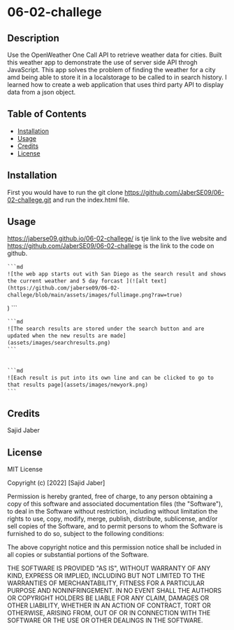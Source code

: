 # 06-02-challege

## Description

Use the OpenWeather One Call API to retrieve weather data for cities. Built this weather app to demonstrate the use of server side API throgh JavaScript. This app solves the problem of finding the weather for a city amd being able to store it in a localstorage to be called to in search history. I learned how to create a web application that uses third party API to display data from a json object.

## Table of Contents

- [Installation](#installation)
- [Usage](#usage)
- [Credits](#credits)
- [License](#license)

## Installation

First you would have to run the 
git clone https://github.com/JaberSE09/06-02-challege.git and run the index.html file.

## Usage
https://jaberse09.github.io/06-02-challege/ is tje link to the live website and https://github.com/JaberSE09/06-02-challege is the link to the code on github.





    ```md
    ![the web app starts out with San Diego as the search result and shows the current weather and 5 day forcast ](![alt text](https://github.com/jaberse09/06-02-challege/blob/main/assets/images/fullimage.png?raw=true)
)
    ```

    ```md
    ![The search results are stored under the search button and are updated when the new results are made](assets/images/searchresults.png)
    ```


    ```md
    ![Each result is put into its own line and can be clicked to go to that results page](assets/images/newyork.png)
    ```



## Credits

Sajid Jaber

## License

MIT License

Copyright (c) [2022] [Sajid Jaber]

Permission is hereby granted, free of charge, to any person obtaining a copy
of this software and associated documentation files (the "Software"), to deal
in the Software without restriction, including without limitation the rights
to use, copy, modify, merge, publish, distribute, sublicense, and/or sell
copies of the Software, and to permit persons to whom the Software is
furnished to do so, subject to the following conditions:

The above copyright notice and this permission notice shall be included in all
copies or substantial portions of the Software.

THE SOFTWARE IS PROVIDED "AS IS", WITHOUT WARRANTY OF ANY KIND, EXPRESS OR
IMPLIED, INCLUDING BUT NOT LIMITED TO THE WARRANTIES OF MERCHANTABILITY,
FITNESS FOR A PARTICULAR PURPOSE AND NONINFRINGEMENT. IN NO EVENT SHALL THE
AUTHORS OR COPYRIGHT HOLDERS BE LIABLE FOR ANY CLAIM, DAMAGES OR OTHER
LIABILITY, WHETHER IN AN ACTION OF CONTRACT, TORT OR OTHERWISE, ARISING FROM,
OUT OF OR IN CONNECTION WITH THE SOFTWARE OR THE USE OR OTHER DEALINGS IN THE
SOFTWARE.